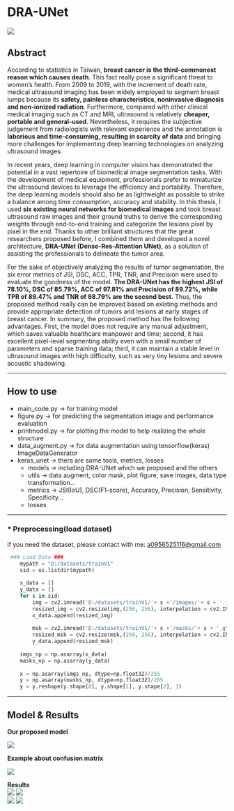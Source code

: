# DRA-UNet

![](https://i.imgur.com/eHxcn39.png)

## Abstract
According to statistics in Taiwan, **breast cancer is the third-commonest reason which causes death**. This fact really pose a significant threat to women’s health. From 2009 to 2019, with the increment of death rate, medical ultrasound imaging has been widely employed to segment breast lumps because its **safety, painless characteristics, noninvasive diagnosis and non-ionized radiation**. Furthermore, compared with other clinical medical imaging such as CT and MRI, ultrasound is relatively **cheaper, portable and general-used**. Nevertheless, it requires the subjective judgement from radiologists with relevant experience and the annotation is **laborious and time-consuming, resulting in scarcity of data** and bringing more challenges for implementing deep learning technologies on analyzing ultrasound images.   

In recent years, deep learning in computer vision has demonstrated the potential in a vast repertoire of biomedical image segmentation tasks. With the development of medical equipment, professionals prefer to miniaturize the ultrasound devices to leverage the efficiency and portability. Therefore, the deep learning models should also be as lightweight as possible to strike a balance among time consumption, accuracy and stability. In this thesis, I used **six existing neural networks for biomedical images** and took breast ultrasound raw images and their ground truths to derive the corresponding weights through end-to-end training and categorize the lesions pixel by pixel in the end. Thanks to other brilliant structures that the great researchers proposed before, I combined them and developed a novel architecture, **DRA-UNet (Dense-Res-Attention UNet)**, as a solution of assisting the professionals to delineate the tumor area.    

For the sake of objectively analyzing the results of tumor segmentation, the six error metrics of JSI, DSC, ACC, TPR, TNR, and Precision were used to evaluate the goodness of the model. **The DRA-UNet has the highest JSI of 78.10%, DSC of 85.79%, ACC of 97.81% and Precision of 89.72%, while TPR of 89.47% and TNR of 98.79% are the second best.** Thus, the proposed method really can be improved based on existing methods and provide appropriate detection of tumors and lesions at early stages of breast cancer. In summary, the proposed method has the following advantages. First, the model does not require any manual adjustment, which saves valuable healthcare manpower and time; second, it has excellent pixel-level segmenting ability even with a small number of parameters and sparse training data; third, it can maintain a stable level in ultrasound images with high difficulty, such as very tiny lesions and severe acoustic shadowing.    

---

## How to use
* main_code.py -> for training model
* figure.py -> for predicting the segmentation image and performance evaluation
* printmodel.py -> for plotting the model to help realizing the whole structure
* data_augment.py -> for data augmentation using tensorflow(keras) ImageDataGenerator
* keras_unet -> thera are some tools, metrics, losses
    - models -> including DRA-UNet which we proposed and the others
    - utils -> data augment, color mask, plot figure, save images, data type transformation...
    - metrics -> JSI(IoU), DSC(F1-score), Accuracy, Precision, Sensitivity, Specificity...
    - losses


---

### * Preprocessing(load dataset) 
if you need the dataset, please contact with me: a0956525116@gmail.com
```py
 ### Load Data ###
    mypath = "D:/datasets/trainV1"
    sid = os.listdir(mypath)
    
    x_data = []
    y_data = []
    for s in sid:
        img = cv2.imread('D:/datasets/trainV1/'+ s +'/images/'+ s + '.jpg', cv2.IMREAD_COLOR)
        resized_img = cv2.resize(img,(256, 256), interpolation = cv2.INTER_CUBIC)
        x_data.append(resized_img)
    
        msk = cv2.imread('D:/datasets/trainV1/'+ s +'/masks/'+ s + '_gt.jpg', cv2.IMREAD_GRAYSCALE)
        resized_msk = cv2.resize(msk,(256, 256), interpolation = cv2.INTER_CUBIC)
        y_data.append(resized_msk)
        
    imgs_np = np.asarray(x_data)
    masks_np = np.asarray(y_data)
    
    x = np.asarray(imgs_np, dtype=np.float32)/255
    y = np.asarray(masks_np, dtype=np.float32)/255 
    y = y.reshape(y.shape[0], y.shape[1], y.shape[2], 1)
```

---

## Model & Results
**Our proposed model**

![](https://i.imgur.com/QUd0F8T.png)

**Example about confusion matrix**

![](https://i.imgur.com/sAlZu98.png)

**Results**  
![](https://i.imgur.com/FDkJHNb.png) 
![](https://i.imgur.com/CtcjivF.png)  
![](https://i.imgur.com/kd2ryp0.png)
![](https://i.imgur.com/Is5Efsu.png)
